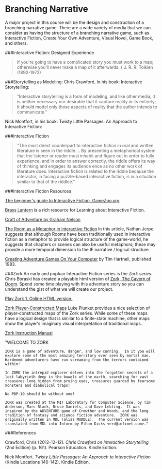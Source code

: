 # Branching Narrative
A major project in this course will be the design and construction of a branching narrative game.  There are a wide variety of media that we can consider as having the structure of a branching narrative game, such as Interactive Fiction, Create Your Own Adventure, Visual Novel, Game Book, and others.

###Interactive Fiction: Designed Experience
>If you're going to have a complicated story you must work to a map;
otherwise you'll never make a map of it afterwards.
{ J. R. R. Tolkien (1892-1973)

###Storytelling as Modeling:
Chris Crawford, In his book: Interactive Storytelling:

>"Interactive storytelling is a form of modeling, and like other media, it is neither necessary nor desirable that it capture reality in its entirety; it should model only those aspects of reality that the author intends to communicate."

 Nick Montfort, in his book:  Twisty Little Passages: An Approach to Interactive Fiction:

###Interactive Fiction

>"The most direct counterpart to interactive fiction in oral and written literature is seen in the riddle....
>By presenting a metaphorical system that the listener or reader must inhabit and figure out in order to fully experience, and in order to answer correctly, the riddle offers its way of thinking and engages its audience ence as no other work of literature does. Interactive fiction is related to the riddle because the interactor, in facing a puzzle-based interactive fiction, is in a situation similar to that of the riddlee."

###Interactive Fiction Resources

[The beginner's guide to Interactive Fiction, GameZoo.org](http://www.gameszoo.org/rezork/docs/beginner.txt)

[Brass Lantern](http://brasslantern.org/beginners/) is a rich resource for Learning about Interactive Fiction.

[Craft of Adventure by Graham Nelson ](http://ifarchive.org/if-archive/info/Craft.Of.Adventure.T1.letter.pdf)

[The Room as a Metaphor in Interactive Fiction](http://brasslantern.org/writers/iftheory/roomasmetaphor.html) In this article, Nathan Jerpe suggests that although Rooms have been traditionally used in interactive fiction as a metaphor to provide logical structure of the game-world, he suggests that chapters or scenes can also be useful metaphors; these may provide a more temporal dimension to the IF narrative / logical structure.

[Creating Adventure Games On Your Computer](http://www.atariarchives.org/adventure/)
by Tim Hartnell, published 1983. 

###Zork
An early and popluar Interactive Fiction series is the *Zork series*.  Chris Boraski has created a playable html version of [Zork, The Cavern of Doom](http://boraski.com/zork/index.html). Spend some time playing with this adventure story so you can understand the gist of what we will create our project. 


[Play Zork 1, Online HTML version.](http://textadventures.co.uk/games/view/5zyoqrsugeopel3ffhz_vq/zork)

[Zork Player-Constructed Maps](http://kotaku.com/5843715/the-delightful-home-made-maps-of-the-zork-series/)
 Luke Plunket provides a nice selection of player-constructed maps of the Zork series.  While some of these maps have a logical design that is similar to a finite-state machine, other maps show the player's imaginary visual interpretation of traditional maps.  
 
 [Zork Instruction Manual](http://www.thezorklibrary.com/zork1/zork1.pdf)

"WELCOME TO ZORK

    ZORK is a game of adventure, danger, and low cunning.  In it you will explore some of the most amazing territory ever seen by mortal man.  Hardened adventurers have run screaming from the terrors contained within!

    In ZORK the intrepid explorer delves into the forgotten secrets of a lost labyrinth deep in the bowels of the earth, searching for vast treasures long hidden from prying eyes, treasures guarded by fearsome monsters and diabolical traps!

    No PDP-10 should be without one!

    ZORK was created at the MIT Laboratory for Computer Science, by Tim Anderson, Marc Blank, Bruce Daniels, and Dave Lebling.  It was inspired by the ADVENTURE game of Crowther and Woods, and the long tradition of fantasy and science fiction adventure.  ZORK was originally written in MDL (alias MUDDLE).  The current version was translated from MDL into Inform by Ethan Dicks <erd@infinet.com>."

###References

Crawford, Chris (2012-12-12). _Chris Crawford on Interactive Storytelling_ (2nd Edition) (p. 161). Pearson Education. Kindle Edition. 

Nick Montfort. _Twisty Little Passages: An Approach to Interactive Fiction_ (Kindle Locations 140-142). Kindle Edition. 


